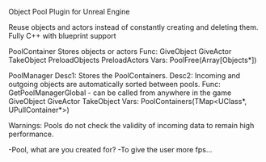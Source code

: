 Object Pool Plugin for Unreal Engine

Reuse objects and actors instead of constantly creating and deleting them.
Fully C++ with blueprint support

PoolContainer
Stores objects or actors
Func:
	GiveObject
	GiveActor
	TakeObject
	PreloadObjects
	PreloadActors
Vars:
	PoolFree(Array[Objects*])

PoolManager
Desc1: Stores the PoolContainers.
Desc2: Incoming and outgoing objects are automatically sorted between pools.
Func:
	GetPoolManagerGlobal - can be called from anywhere in the game
	GiveObject
	GiveActor
	TakeObject
Vars:
	PoolContainers(TMap<UClass*, UPullContainer*>)



Warnings:
Pools do not check the validity of incoming data to remain high performance.


-Pool, what are you created for?
-To give the user more fps...
